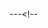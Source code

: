 <!--![Hello World](./assets/banner.png)
---


# Share What u listening to rn (⌐■_■)
[![Spotify GitHub Profile](https://spotify-github-profile.kittinanx.com/api/view.svg?uid=vwza7vomejxf50bpabt2essya&cover_image=true&theme=default&show_offline=false&background_color=030303&interchange=false&bar_color=53b14f&bar_color_cover=true)](https://spotify-github-profile.kittinanx.com/api/view.svg?uid=vwza7vomejxf50bpabt2essya&redirect=true)

---


<!--START_SECTION:activity-->

<!--END_SECTION:activity-->

---<!--
